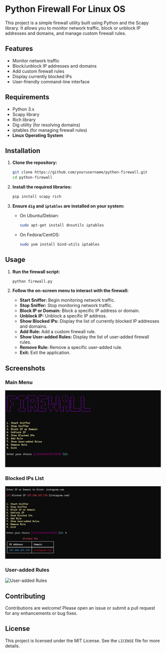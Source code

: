 
# Python Firewall For Linux OS

This project is a simple firewall utility built using Python and the Scapy library. It allows you to monitor network traffic, block or unblock IP addresses and domains, and manage custom firewall rules.

## Features

- Monitor network traffic
- Block/unblock IP addresses and domains
- Add custom firewall rules
- Display currently blocked IPs
- User-friendly command-line interface

## Requirements

- Python 3.x
- Scapy library
- Rich library
- Dig utility (for resolving domains)
- iptables (for managing firewall rules)
- **Linux Operating System**

## Installation

1. **Clone the repository:**

   ```bash
   git clone https://github.com/yourusername/python-firewall.git
   cd python-firewall
   ```

2. **Install the required libraries:**

   ```bash
   pip install scapy rich
   ```

3. **Ensure `dig` and `iptables` are installed on your system:**

   - On Ubuntu/Debian:

     ```bash
     sudo apt-get install dnsutils iptables
     ```

   - On Fedora/CentOS:

     ```bash
     sudo yum install bind-utils iptables
     ```

## Usage

1. **Run the firewall script:**

   ```bash
   python firewall.py
   ```

2. **Follow the on-screen menu to interact with the firewall:**

   - **Start Sniffer:** Begin monitoring network traffic.
   - **Stop Sniffer:** Stop monitoring network traffic.
   - **Block IP or Domain:** Block a specific IP address or domain.
   - **Unblock IP:** Unblock a specific IP address.
   - **Show Blocked IPs:** Display the list of currently blocked IP addresses and domains.
   - **Add Rule:** Add a custom firewall rule.
   - **Show User-added Rules:** Display the list of user-added firewall rules.
   - **Remove Rule:** Remove a specific user-added rule.
   - **Exit:** Exit the application.

## Screenshots

### Main Menu

![Main Menu](menu.png)

### Blocked IPs List

![Blocked IPs](screenshots/blocked_ips.png)

### User-added Rules

![User-added Rules](screenshots/user_added_rules.png)

## Contributing

Contributions are welcome! Please open an issue or submit a pull request for any enhancements or bug fixes.

## License

This project is licensed under the MIT License. See the `LICENSE` file for more details.
